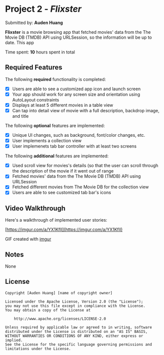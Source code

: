 # Project 2 - *Flixster*

Submitted by: **Auden Huang**

**Flixster** is a movie browsing app that fetched movies' data from the The Movie DB (TMDB) API using URLSession, so the information will be up to date. This app  

Time spent: **10** hours spent in total

## Required Features

The following **required** functionality is completed:

- [x] Users are able to see a customized app icon and launch screen
- [x] Your app should work for any screen size and orientation using AutoLayout constraints
- [x] Displays at least 5 different movies in a table view
- [x] Can tap into detail view of movie with a full description, backdrop image, and title
 
The following **optional** features are implemented:

- [x] Unique UI changes, such as background, font/color changes, etc.
- [x] User implements a collection view
- [x] User implemenets tab bar controller with at least two screens

The following **additional** features are implemented:

- [x] Used scroll view for movies's details (so that the user can scroll through the description of the movie if it went out of range
- [x] Fetched movies' data from the The Movie DB (TMDB) API using URLSession
- [x] Fetched different movies from The Movie DB for the collection view
- [x] Users are able to see customized tab bar's icons

## Video Walkthrough

Here's a walkthrough of implemented user stories:

[https://imgur.com/a/YX1KflI](https://imgur.com/a/YX1KflI)


GIF created with [imgur](https://imgur.com/upload)

## Notes

None

## License

    Copyright [Auden Huang] [name of copyright owner]

    Licensed under the Apache License, Version 2.0 (the "License");
    you may not use this file except in compliance with the License.
    You may obtain a copy of the License at

        http://www.apache.org/licenses/LICENSE-2.0

    Unless required by applicable law or agreed to in writing, software
    distributed under the License is distributed on an "AS IS" BASIS,
    WITHOUT WARRANTIES OR CONDITIONS OF ANY KIND, either express or implied.
    See the License for the specific language governing permissions and
    limitations under the License.
